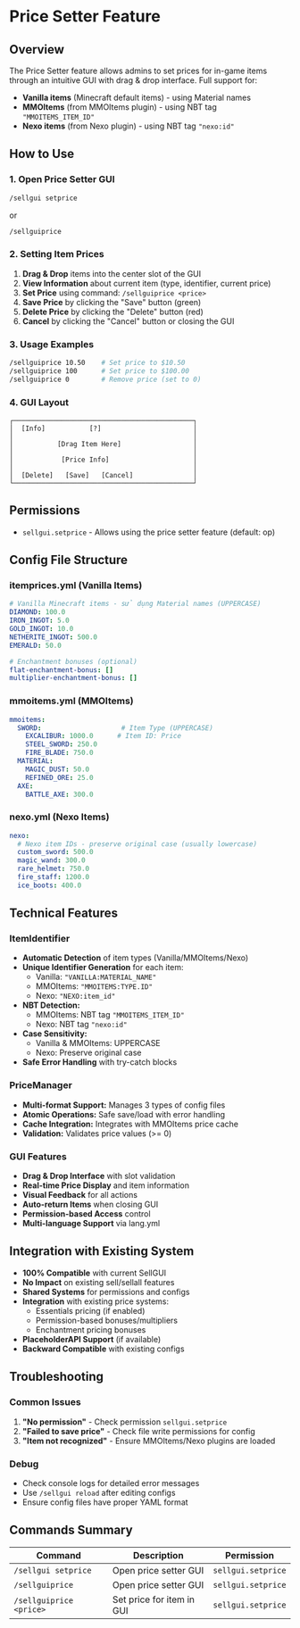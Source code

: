 # Price Setter Feature

## Overview
The Price Setter feature allows admins to set prices for in-game items through an intuitive GUI with drag & drop interface. Full support for:
- **Vanilla items** (Minecraft default items) - using Material names
- **MMOItems** (from MMOItems plugin) - using NBT tag `"MMOITEMS_ITEM_ID"`
- **Nexo items** (from Nexo plugin) - using NBT tag `"nexo:id"`

## How to Use

### 1. Open Price Setter GUI
```bash
/sellgui setprice
```
or
```bash
/sellguiprice
```

### 2. Setting Item Prices
1. **Drag & Drop** items into the center slot of the GUI
2. **View Information** about current item (type, identifier, current price)
3. **Set Price** using command: `/sellguiprice <price>`
4. **Save Price** by clicking the "Save" button (green)
5. **Delete Price** by clicking the "Delete" button (red)
6. **Cancel** by clicking the "Cancel" button or closing the GUI

### 3. Usage Examples
```bash
/sellguiprice 10.50    # Set price to $10.50
/sellguiprice 100      # Set price to $100.00
/sellguiprice 0        # Remove price (set to 0)
```

### 4. GUI Layout
```
┌─────────────────────────────────────────────┐
│  [Info]           [?]                       │
│                                             │
│           [Drag Item Here]                  │
│                                             │
│            [Price Info]                     │
│                                             │
│  [Delete]   [Save]   [Cancel]               │
└─────────────────────────────────────────────┘
```

## Permissions
- `sellgui.setprice` - Allows using the price setter feature (default: op)

## Config File Structure

### itemprices.yml (Vanilla Items)
```yaml
# Vanilla Minecraft items - sử dụng Material names (UPPERCASE)
DIAMOND: 100.0
IRON_INGOT: 5.0
GOLD_INGOT: 10.0
NETHERITE_INGOT: 500.0
EMERALD: 50.0

# Enchantment bonuses (optional)
flat-enchantment-bonus: []
multiplier-enchantment-bonus: []
```

### mmoitems.yml (MMOItems)
```yaml
mmoitems:
  SWORD:                    # Item Type (UPPERCASE)
    EXCALIBUR: 1000.0      # Item ID: Price
    STEEL_SWORD: 250.0
    FIRE_BLADE: 750.0
  MATERIAL:
    MAGIC_DUST: 50.0
    REFINED_ORE: 25.0
  AXE:
    BATTLE_AXE: 300.0
```

### nexo.yml (Nexo Items)
```yaml
nexo:
  # Nexo item IDs - preserve original case (usually lowercase)
  custom_sword: 500.0
  magic_wand: 300.0
  rare_helmet: 750.0
  fire_staff: 1200.0
  ice_boots: 400.0
```

## Technical Features

### ItemIdentifier
- **Automatic Detection** of item types (Vanilla/MMOItems/Nexo)
- **Unique Identifier Generation** for each item:
  - Vanilla: `"VANILLA:MATERIAL_NAME"`
  - MMOItems: `"MMOITEMS:TYPE.ID"`
  - Nexo: `"NEXO:item_id"`
- **NBT Detection:**
  - MMOItems: NBT tag `"MMOITEMS_ITEM_ID"`
  - Nexo: NBT tag `"nexo:id"`
- **Case Sensitivity:**
  - Vanilla & MMOItems: UPPERCASE
  - Nexo: Preserve original case
- **Safe Error Handling** with try-catch blocks

### PriceManager
- **Multi-format Support:** Manages 3 types of config files
- **Atomic Operations:** Safe save/load with error handling
- **Cache Integration:** Integrates with MMOItems price cache
- **Validation:** Validates price values (>= 0)

### GUI Features
- **Drag & Drop Interface** with slot validation
- **Real-time Price Display** and item information
- **Visual Feedback** for all actions
- **Auto-return Items** when closing GUI
- **Permission-based Access** control
- **Multi-language Support** via lang.yml

## Integration with Existing System
- **100% Compatible** with current SellGUI
- **No Impact** on existing sell/sellall features
- **Shared Systems** for permissions and configs
- **Integration** with existing price systems:
  - Essentials pricing (if enabled)
  - Permission-based bonuses/multipliers
  - Enchantment pricing bonuses
- **PlaceholderAPI Support** (if available)
- **Backward Compatible** with existing configs

## Troubleshooting

### Common Issues
1. **"No permission"** - Check permission `sellgui.setprice`
2. **"Failed to save price"** - Check file write permissions for config
3. **"Item not recognized"** - Ensure MMOItems/Nexo plugins are loaded

### Debug
- Check console logs for detailed error messages
- Use `/sellgui reload` after editing configs
- Ensure config files have proper YAML format

## Commands Summary
| Command | Description | Permission |
|---------|-------------|------------|
| `/sellgui setprice` | Open price setter GUI | `sellgui.setprice` |
| `/sellguiprice` | Open price setter GUI | `sellgui.setprice` |
| `/sellguiprice <price>` | Set price for item in GUI | `sellgui.setprice` |
